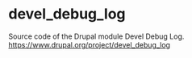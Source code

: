 devel_debug_log
===============
Source code of the Drupal module Devel Debug Log.
https://www.drupal.org/project/devel_debug_log

